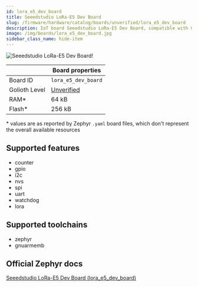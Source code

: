 ```yaml
---
id: lora_e5_dev_board
title: Seeedstudio LoRa-E5 Dev Board
slug: /firmware/hardware/catalog/boards/unverified/lora_e5_dev_board
description: IoT board Seeedstudio LoRa-E5 Dev Board, compatible with Golioth at unverified level.
image: /img/boards/lora_e5_dev_board.jpg
sidebar_class_name: hide-item
---
```


[//]: # (This is an auto-generated file, do not edit! Changes to it will be lost upon re-generation)

![Seeedstudio LoRa-E5 Dev Board!](/img/boards/lora_e5_dev_board.jpg "Seeedstudio LoRa-E5 Dev Board")

|                | Board properties     |
| -------------  | -------------------- |
| Board ID       | `lora_e5_dev_board` |
| Golioth Level  | [Unverified](/firmware/hardware#unverified-boards) |
| RAM*           | 64 kB |
| Flash*         | 256 kB |

\* values are as reported by Zephyr `.yaml` board files, which don't represent the overall available resources



## Supported features

* counter
* gpio
* i2c
* nvs
* spi
* uart
* watchdog
* lora

## Supported toolchains

* zephyr
* gnuarmemb

## Official Zephyr docs

[Seeedstudio LoRa-E5 Dev Board (lora_e5_dev_board)](https://docs.zephyrproject.org/latest/boards/seeed/lora_e5_dev_board/doc/index.html)
